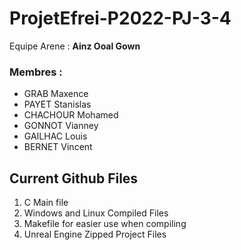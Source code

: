 # ProjetEfrei-P2022-PJ-3-4

Equipe Arene : **Ainz Ooal Gown**

### Membres :
* GRAB Maxence
* PAYET Stanislas
* CHACHOUR Mohamed
* GONNOT Vianney
* GAILHAC Louis
* BERNET Vincent

## Current Github Files


1. C Main file
1. Windows and Linux Compiled Files
1. Makefile for easier use when compiling
1. Unreal Engine Zipped Project Files
